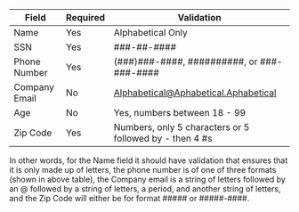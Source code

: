 | Field         | Required | Validation                                              |
| ------------- | -------- | ------------------------------------------------------- |
| Name          | Yes      | Alphabetical Only                                       |
| SSN           | Yes      | ###-##-####                                             |
| Phone Number  | Yes      | (###)###-####, ##########, or ###-###-####              |
| Company Email | No       | Alphabetical@Aphabetical.Aphabetical                    |
| Age           | No       | Yes, numbers between 18 - 99                            |
| Zip Code      | Yes      | Numbers, only 5 characters or 5 followed by - then 4 #s |

In other words, for the Name field it should have validation that ensures that it is only made up of letters, the phone number is of one of three formats (shown in above table), the Company email is a string of letters followed by an @ followed by a string of letters, a period, and another string of letters, and the Zip Code will either be for format ##### or #####-####.
